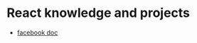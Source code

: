 # React knowledge and projects

- [facebook doc](https://facebook.github.io/react/docs/hello-world.html)
